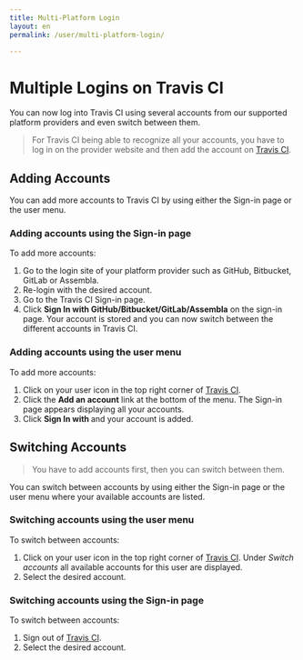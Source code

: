 ```yaml
---
title: Multi-Platform Login
layout: en
permalink: /user/multi-platform-login/

---
```

# Multiple Logins on Travis CI

You can now log into Travis CI using several accounts from our supported platform providers and even switch between them.

> For Travis CI being able to recognize all your accounts, you have to log in on the provider website and then add the account on [Travis CI](travis-ci.com/signin).

## Adding Accounts

You can add more accounts to Travis CI by using either the Sign-in page or the user menu.

### Adding accounts using the Sign-in page

To add more accounts:

1. Go to the login site of your platform provider such as GitHub, Bitbucket, GitLab or Assembla.
2. Re-login with the desired account.
3. Go to the Travis CI Sign-in page.
4. Click **Sign In with GitHub/Bitbucket/GitLab/Assembla** on the sign-in page. Your account is stored and you can now switch between the different accounts in Travis CI.

### Adding accounts using the user menu

To add more accounts:

1. Click on your user icon in the top right corner of [Travis CI](travis-ci.com).
2. Click the **Add an account** link at the bottom of the menu. The Sign-in page appears displaying all your accounts.
3. Click **Sign In with <platform-provider>** and your account is added.

## Switching Accounts

> You have to add accounts first, then you can switch between them.

You can switch between accounts by using either the Sign-in page or the user menu where your available accounts are listed.

### Switching accounts using the user menu

To switch between accounts:

1. Click on your user icon in the top right corner of [Travis CI](travis-ci.com). Under *Switch accounts* all available accounts for this user are displayed.
2. Select the desired account.

### Switching accounts using the Sign-in page

To switch between accounts:
1. Sign out of [Travis CI](travis-ci.com).
2. Select the desired account.
